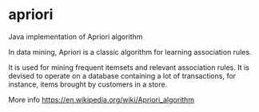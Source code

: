 # apriori
Java implementation of Apriori algorithm

In data mining, Apriori is a classic algorithm for learning association rules.

It is used for mining frequent itemsets and relevant association rules. It is devised to operate on a database containing a lot of transactions, for instance, items brought by customers in a store.

More info https://en.wikipedia.org/wiki/Apriori_algorithm
